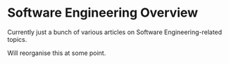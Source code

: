 # Software Engineering Overview

Currently just a bunch of various articles on Software Engineering-related topics.

Will reorganise this at some point.
